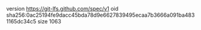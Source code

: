 version https://git-lfs.github.com/spec/v1
oid sha256:0ac25194fe9dacc45bda78d9e6627839495ecaa7b3666a091ba4831165dc34c5
size 1063
